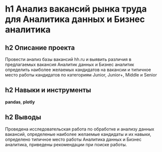 # h1 Анализ вакансий рынка труда для Аналитика данных и Бизнес аналитика

## h2 Описание проекта
Провести анализ базы вакансий hh.ru и выявить различия в предлагаемых вакансия Аналитик данных и Бизнес аналитик
определить наиболее желаемых кандидатов на вакансии и типичное место работы кандидатов по категориям Junior, Junior+, Middle и Senior

## h2 Навыки и инструменты
**pandas**, **plotly**

## h2 Выводы
Проведена исследовательская работа по обработке и анализу данных вакансий, определеные наиболее желаемые кандидаты и их навыки, определено типичное место работы Аналитика данных и Бизнес аналитика, приведены рекомендации при поиске работы.
